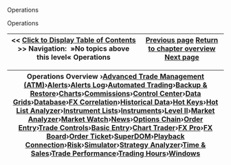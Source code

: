 ﻿


Operations






















Operations







| \<\< [Click to Display Table of Contents](operations.md) \>\> **Navigation:**   »No topics above this level«   Operations | [Previous page](performance_tips2-1.md) [Return to chapter overview](welcome-1.md) [Next page](advanced_trade_management_atm-1.md) |
| --- | --- |













| Operations Overview ›[Advanced Trade Management (ATM)](advanced_trade_management_atm-1.md)›[Alerts](alerts-1.md)›[Alerts Log](alerts_log-1.md)›[Automated Trading](automated_trading-1.md)›[Backup \& Restore](backup__restore-1.md)›[Charts](charts-1.md)›[Commissions](understanding_commissions-1.md)›[Control Center](control_center-1.md)›[Data Grids](data_grids-1.md)›[Database](database-1.md)›[FX Correlation](fx-correlation-1.md)›[Historical Data](historical_data_manager-1.md)›[Hot Keys](hot_key_manager-1.md)›[Hot List Analyzer](hot_list_analyzer-1.md)›[Instrument Lists](instrument_lists-1.md)›[Instruments](instruments-1.md)›[Level II](level_ii-1.md)›[Market Analyzer](market_analyzer-1.md)›[Market Watch](market-watch-1.md)›[News](news-1.md)›[Options Chain](option-chain-1.md)›[Order Entry](order_entry-1.md)›[Trade Controls](trade_controls-1.md)›[Basic Entry](basic_entry-1.md)›[Chart Trader](chart_trader-1.md)›[FX Pro](fx_pro-1.md)›[FX Board](fx_board-1.md)›[Order Ticket](order_ticket-1.md)›[SuperDOM](superdom-1.md)›[Playback Connection](playback_connection-1.md)›[Risk](understanding_risks-1.md)›[Simulator](simulation-1.md)›[Strategy Analyzer](strategy_analyzer-1.md)›[Time \& Sales](time__sales-1.md)›[Trade Performance](trade_performance-1.md)›[Trading Hours](trading_hours-1.md)›[Windows](window_tabs-1.md) |
| --- |









